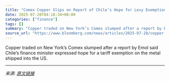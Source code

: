 ```yaml
---
title: "Comex Copper Slips on Report of Chile’s Hope for Levy Exemption"
date: 2025-07-28T04:18:34+08:00
categories: ["finance"]
tags: []
summary: "Copper traded on New York’s Comex slumped after a report by Emol said Chile’s finance minister expressed hope for a tariff exemption on the metal shipped into the US."
source_url: "https://www.bloomberg.com/news/articles/2025-07-28/copper-rises-to-start-pivotal-week-ahead-of-us-tariff-deadline"
---
```


Copper traded on New York’s Comex slumped after a report by Emol said Chile’s finance minister expressed hope for a tariff exemption on the metal shipped into the US.

---

*来源: [原文链接](https://www.bloomberg.com/news/articles/2025-07-28/copper-rises-to-start-pivotal-week-ahead-of-us-tariff-deadline)*
